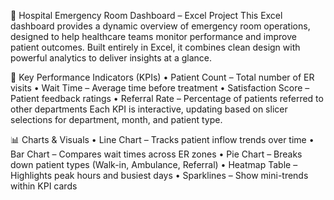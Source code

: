 🏥 Hospital Emergency Room Dashboard – Excel Project
This Excel dashboard provides a dynamic overview of emergency room operations, designed to help healthcare teams monitor performance and improve patient outcomes. Built entirely in Excel, it combines clean design with powerful analytics to deliver insights at a glance.


🧮 Key Performance Indicators (KPIs)
• 	Patient Count – Total number of ER visits
• 	Wait Time – Average time before treatment
• 	Satisfaction Score – Patient feedback ratings
• 	Referral Rate – Percentage of patients referred to other departments
Each KPI is interactive, updating based on slicer selections for department, month, and patient type.


📊 Charts & Visuals
• 	Line Chart – Tracks patient inflow trends over time
• 	Bar Chart – Compares wait times across ER zones
• 	Pie Chart – Breaks down patient types (Walk-in, Ambulance, Referral)
• 	Heatmap Table – Highlights peak hours and busiest days
• 	Sparklines – Show mini-trends within KPI cards
